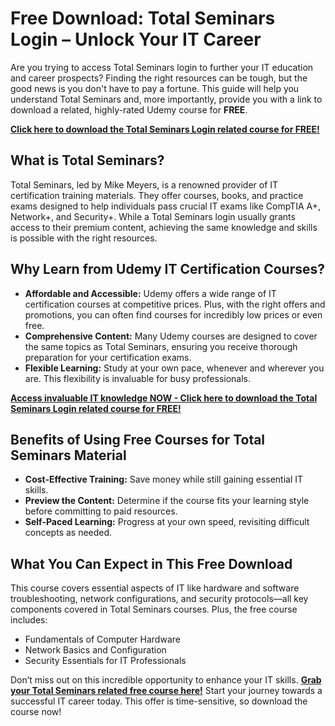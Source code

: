# Free Download: Total Seminars Login – Unlock Your IT Career

Are you trying to access Total Seminars login to further your IT education and career prospects? Finding the right resources can be tough, but the good news is you don't have to pay a fortune. This guide will help you understand Total Seminars and, more importantly, provide you with a link to download a related, highly-rated Udemy course for **FREE**.

[**Click here to download the Total Seminars Login related course for FREE!**](https://udemywork.com/total-seminars-login)

## What is Total Seminars?

Total Seminars, led by Mike Meyers, is a renowned provider of IT certification training materials. They offer courses, books, and practice exams designed to help individuals pass crucial IT exams like CompTIA A+, Network+, and Security+. While a Total Seminars login usually grants access to their premium content, achieving the same knowledge and skills is possible with the right resources.

## Why Learn from Udemy IT Certification Courses?

*   **Affordable and Accessible:** Udemy offers a wide range of IT certification courses at competitive prices. Plus, with the right offers and promotions, you can often find courses for incredibly low prices or even free.
*   **Comprehensive Content:** Many Udemy courses are designed to cover the same topics as Total Seminars, ensuring you receive thorough preparation for your certification exams.
*   **Flexible Learning:** Study at your own pace, whenever and wherever you are. This flexibility is invaluable for busy professionals.

[**Access invaluable IT knowledge NOW - Click here to download the Total Seminars Login related course for FREE!**](https://udemywork.com/total-seminars-login)

## Benefits of Using Free Courses for Total Seminars Material

*   **Cost-Effective Training:** Save money while still gaining essential IT skills.
*   **Preview the Content:** Determine if the course fits your learning style before committing to paid resources.
*   **Self-Paced Learning:** Progress at your own speed, revisiting difficult concepts as needed.

## What You Can Expect in This Free Download

This course covers essential aspects of IT like hardware and software troubleshooting, network configurations, and security protocols—all key components covered in Total Seminars courses. Plus, the free course includes:

*   Fundamentals of Computer Hardware
*   Network Basics and Configuration
*   Security Essentials for IT Professionals

Don’t miss out on this incredible opportunity to enhance your IT skills. **[Grab your Total Seminars related free course here!](https://udemywork.com/total-seminars-login)** Start your journey towards a successful IT career today. This offer is time-sensitive, so download the course now!

